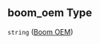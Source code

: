 ## boom_oem Type

`string` ([Boom OEM](iea43_wra_data_model-properties-measurement-location-measurement-location-properties-measurement-point-items-properties-mounting-arrangement-items-properties-boom-oem.md))
